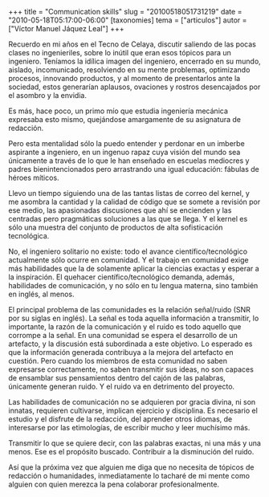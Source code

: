 +++
title = "Communication skills"
slug = "20100518051731219"
date = "2010-05-18T05:17:00-06:00"
[taxonomies]
tema = ["articulos"]
autor = ["Víctor Manuel Jáquez Leal"]
+++

Recuerdo en mi años en el Tecno de Celaya, discutir saliendo de las
pocas clases no ingenieriles, sobre lo inútil que eran esos tópicos para
un ingeniero. Teníamos la idílica imagen del ingeniero, encerrado en su
mundo, aislado, incomunicado, resolviendo en su mente problemas,
optimizando procesos, innovando productos, y al momento de presentarlos
ante la sociedad, estos generarían aplausos, ovaciones y rostros
desencajados por el asombro y la envidia.

Es más, hace poco, un primo mío que estudia ingeniería mecánica
expresaba esto mismo, quejándose amargamente de su asignatura de
redacción.

Pero esta mentalidad sólo la puedo entender y perdonar en un imberbe
aspirante a ingeniero, en un ingenuo rapaz cuya visión del mundo sea
únicamente a través de lo que le han enseñado en escuelas mediocres y
padres bienintencionados pero arrastrando una igual educación: fábulas
de héroes míticos.

Llevo un tiempo siguiendo una de las tantas listas de correo del kernel,
y me asombra la cantidad y la calidad de código que se somete a revisión
por ese medio, las apasionadas discusiones que ahí se encienden y las
centradas pero pragmáticas soluciones a las que se llega. Y el kernel es
sólo una muestra del conjunto de productos de alta sofisticación
tecnológica.

No, el ingeniero solitario no existe: todo el avance
científico/tecnológico actualmente sólo ocurre en comunidad. Y el
trabajo en comunidad exige más habilidades que la de solamente aplicar
la ciencias exactas y esperar a la inspiración. El quehacer
científico/tecnológico demanda, además, habilidades de comunicación, y
no sólo en tu lengua materna, sino también en inglés, al menos.

El principal problema de las comunidades es la relación señal/ruido (SNR
por su siglas en inglés). La señal es toda aquella información a
transmitir, lo importante, la razón de la comunicación y el ruido es
todo aquello que corrompe a la señal. En una comunidad se espera el
desarrollo de un artefacto, y la discusión está subordinada a este
objetivo. Lo esperado es que la información generada contribuya a la
mejora del artefacto en cuestión. Pero cuando los miembros de esta
comunidad no saben expresarse correctamente, no saben transmitir sus
ideas, no son capaces de ensamblar sus pensamientos dentro del cajón de
las palabras, únicamente generan ruido. Y el ruido va en detrimento del
proyecto.

Las habilidades de comunicación no se adquieren por gracia divina, ni
son innatas, requieren cultivarse, implican ejercicio y disciplina. Es
necesario el estudio y el disfrute de la redacción, del aprender otros
idiomas, de interesarse por las etimologías, de escribir mucho y leer
muchísimo más.

Transmitir lo que se quiere decir, con las palabras exactas, ni una más
y una menos. Ese es el propósito buscado. Contribuir a la disminución
del ruido.

Así que la próxima vez que alguien me diga que no necesita de tópicos de
redacción o humanidades, inmediatamente lo tacharé de mi mente como
alguien con quien merezca la pena colaborar profesionalmente.

